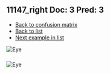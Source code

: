 ## 11147_right Doc: 3 Pred: 3
- [Back to confusion matrix](https://github.com/juliandewit/kaggle_retinopathy/blob/master/matrix.md)
- [Back to list](https://github.com/juliandewit/kaggle_retinopathy/blob/master/lists/33/list.md)
- [Next example in list](https://github.com/juliandewit/kaggle_retinopathy/blob/master/lists/33/11/11196_right.md)

![Eye](https://retinopaty.blob.core.windows.net/size1024/11147_right_3.jpeg)

### 

![Eye]()
